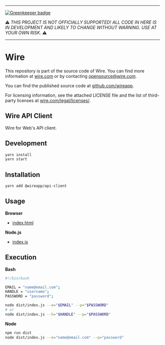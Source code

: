 -----

[![Greenkeeper badge](https://badges.greenkeeper.io/wireapp/wire-web-api-client.svg)](https://greenkeeper.io/)

:warning: *THIS PROJECT IS NOT OFFICIALLY SUPPORTED! ALL CODE IN HERE IS
IN DEVELOPMENT AND LIKELY TO CHANGE WITHOUT WARNING. USE AT YOUR OWN
RISK.* :warning:

-----

# Wire

This repository is part of the source code of Wire. You can find more information at [wire.com](https://wire.com) or by contacting opensource@wire.com.

You can find the published source code at [github.com/wireapp](https://github.com/wireapp).

For licensing information, see the attached LICENSE file and the list of third-party licenses at [wire.com/legal/licenses/](https://wire.com/legal/licenses/).

## Wire API Client

Wire for Web's API client.

## Development

```bash
yarn install
yarn start
```

## Installation

```bash
yarn add @wireapp/api-client
```

## Usage

**Browser**

- [index.html](./dist/demo.js)

**Node.js**

- [index.js](./dist/index.js)

## Execution

**Bash**

```bash
#!/bin/bash

EMAIL = "name@email.com";
HANDLE = "username";
PASSWORD = "password";

node dist/index.js --e="$EMAIL" --p="$PASSWORD"
# or
node dist/index.js --h="$HANDLE" --p="$PASSWORD"
```

**Node**

```bash
npm run dist
node dist/index.js --e="name@email.com" --p="password"
```
